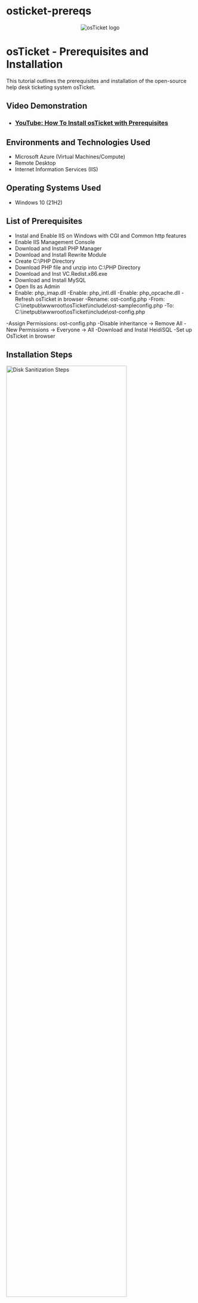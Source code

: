 # osticket-prereqs

<p align="center">
<img src="https://i.imgur.com/Clzj7Xs.png" alt="osTicket logo"/>
</p>

<h1>osTicket - Prerequisites and Installation</h1>
This tutorial outlines the prerequisites and installation of the open-source help desk ticketing system osTicket.<br />


<h2>Video Demonstration</h2>

- ### [YouTube: How To Install osTicket with Prerequisites](https://www.youtube.com)

<h2>Environments and Technologies Used</h2>

- Microsoft Azure (Virtual Machines/Compute)
- Remote Desktop
- Internet Information Services (IIS)

<h2>Operating Systems Used </h2>

- Windows 10</b> (21H2)

<h2>List of Prerequisites</h2>

- Instal and Enable IIS on Windows with CGI and Common http features 
- Enable IIS Management Console  
- Download and Install PHP Manager
- Download and Install Rewrite Module
- Create C:\PHP Directory 
- Download PHP file and unzip into C:\PHP Directory
- Download and Inst VC.Redist.x86.exe
- Download and Install MySQL
- Open IIs as Admin
- Enable: php_imap.dll
-Enable: php_intl.dll
-Enable: php_opcache.dll
-Refresh osTicket in browser
-Rename: ost-config.php
-From: C:\inetpub\wwwroot\osTicket\include\ost-sampleconfig.php
-To: C:\inetpub\wwwroot\osTicket\include\ost-config.php

-Assign Permissions: ost-config.php
-Disable inheritance -> Remove All
-New Permissions -> Everyone -> All
-Download and Instal HeidiSQL
-Set up OsTicket in browser



<h2>Installation Steps</h2>

<p>
<img ![image](https://github.com/PeaJae/osticket-prereqs/assets/159742179/833cce16-2854-45ab-9a2a-1ac14b8cce61)
" height="80%" width="80%" alt="Disk Sanitization Steps"/>



</p>
<p>
Lorem ipsum dolor sit amet, consectetur adipiscing elit, sed do eiusmod tempor incididunt ut labore et dolore magna aliqua. Ut enim ad minim veniam, quis nostrud exercitation ullamco laboris nisi ut aliquip ex ea commodo consequat. Duis aute irure dolor in reprehenderit in voluptate velit esse cillum dolore eu fugiat nulla pariatur.
</p>
<br />

<p>
<img src="https://i.imgur.com/DJmEXEB.png" height="80%" width="80%" alt="Disk Sanitization Steps"/>
</p>
<p>
Lorem ipsum dolor sit amet, consectetur adipiscing elit, sed do eiusmod tempor incididunt ut labore et dolore magna aliqua. Ut enim ad minim veniam, quis nostrud exercitation ullamco laboris nisi ut aliquip ex ea commodo consequat. Duis aute irure dolor in reprehenderit in voluptate velit esse cillum dolore eu fugiat nulla pariatur.
</p>
<br />

<p>
<img src="https://i.imgur.com/DJmEXEB.png" height="80%" width="80%" alt="Disk Sanitization Steps"/>
</p>
<p>
Lorem ipsum dolor sit amet, consectetur adipiscing elit, sed do eiusmod tempor incididunt ut labore et dolore magna aliqua. Ut enim ad minim veniam, quis nostrud exercitation ullamco laboris nisi ut aliquip ex ea commodo consequat. Duis aute irure dolor in reprehenderit in voluptate velit esse cillum dolore eu fugiat nulla pariatur.
</p>
<br />
